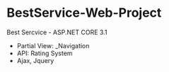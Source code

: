# BestService-Web-Project
Best Sercvice - ASP.NET CORE 3.1
- Partial View: _Navigation
- API: Rating System
- Ajax, Jquery

